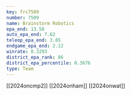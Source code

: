 ```yaml
---
key: frc7509
number: 7509
name: Brainstorm Robotics
epa_end: 13.58
auto_epa_end: 7.62
teleop_epa_end: 3.85
endgame_epa_end: 2.12
winrate: 0.3293
district_epa_rank: 86
district_epa_percentile: 0.3676
type: Team
---
```

[[2024oncmp2]]
[[2024onham]]
[[2024onwat]]
